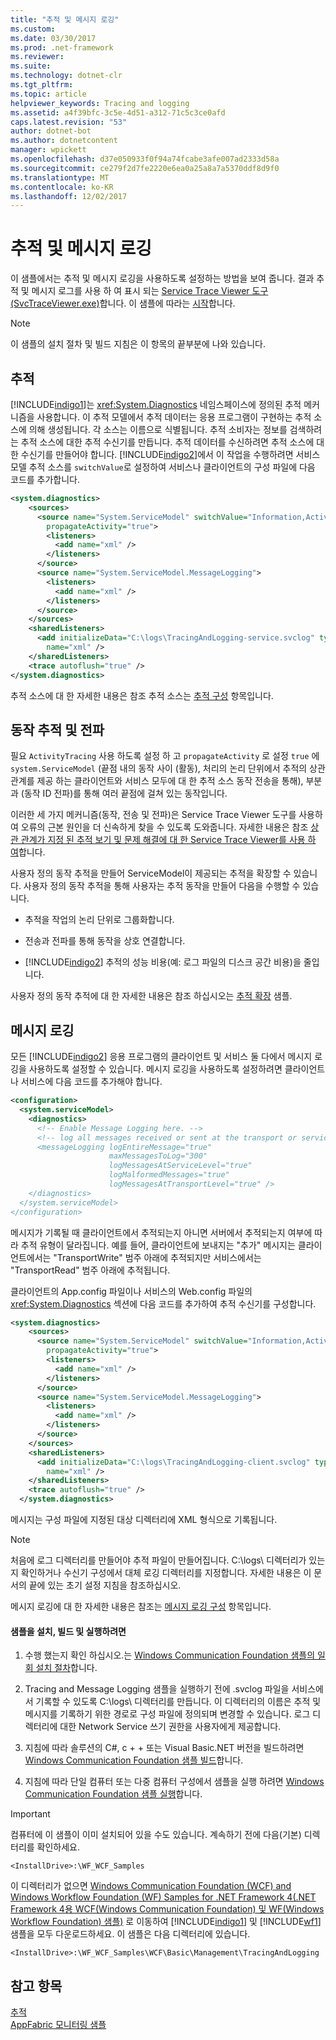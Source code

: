 ```yaml
---
title: "추적 및 메시지 로깅"
ms.custom: 
ms.date: 03/30/2017
ms.prod: .net-framework
ms.reviewer: 
ms.suite: 
ms.technology: dotnet-clr
ms.tgt_pltfrm: 
ms.topic: article
helpviewer_keywords: Tracing and logging
ms.assetid: a4f39bfc-3c5e-4d51-a312-71c5c3ce0afd
caps.latest.revision: "53"
author: dotnet-bot
ms.author: dotnetcontent
manager: wpickett
ms.openlocfilehash: d37e050933f0f94a74fcabe3afe007ad2333d58a
ms.sourcegitcommit: ce279f2d7fe2220e6ea0a25a8a7a5370ddf8d9f0
ms.translationtype: MT
ms.contentlocale: ko-KR
ms.lasthandoff: 12/02/2017
---
```

# <a name="tracing-and-message-logging"></a>추적 및 메시지 로깅
이 샘플에서는 추적 및 메시지 로깅을 사용하도록 설정하는 방법을 보여 줍니다. 결과 추적 및 메시지 로그를 사용 하 여 표시 되는 [Service Trace Viewer 도구 (SvcTraceViewer.exe)](../../../../docs/framework/wcf/service-trace-viewer-tool-svctraceviewer-exe.md)합니다. 이 샘플에 따라는 [시작](../../../../docs/framework/wcf/samples/getting-started-sample.md)합니다.  
  
> [!NOTE]
>  이 샘플의 설치 절차 및 빌드 지침은 이 항목의 끝부분에 나와 있습니다.  
  
## <a name="tracing"></a>추적  
 [!INCLUDE[indigo1](../../../../includes/indigo1-md.md)]는 <xref:System.Diagnostics> 네임스페이스에 정의된 추적 메커니즘을 사용합니다. 이 추적 모델에서 추적 데이터는 응용 프로그램이 구현하는 추적 소스에 의해 생성됩니다. 각 소스는 이름으로 식별됩니다. 추적 소비자는 정보를 검색하려는 추적 소스에 대한 추적 수신기를 만듭니다. 추적 데이터를 수신하려면 추적 소스에 대한 수신기를 만들어야 합니다. [!INCLUDE[indigo2](../../../../includes/indigo2-md.md)]에서 이 작업을 수행하려면 서비스 모델 추적 소스를 `switchValue`로 설정하여 서비스나 클라이언트의 구성 파일에 다음 코드를 추가합니다.  
  
```xml  
<system.diagnostics>  
    <sources>  
      <source name="System.ServiceModel" switchValue="Information,ActivityTracing"  
        propagateActivity="true">  
        <listeners>  
          <add name="xml" />  
        </listeners>  
      </source>  
      <source name="System.ServiceModel.MessageLogging">  
        <listeners>  
          <add name="xml" />  
        </listeners>  
      </source>  
    </sources>  
    <sharedListeners>  
      <add initializeData="C:\logs\TracingAndLogging-service.svclog" type="System.Diagnostics.XmlWriterTraceListener"  
        name="xml" />  
    </sharedListeners>  
    <trace autoflush="true" />  
</system.diagnostics>  
```  
  
 추적 소스에 대 한 자세한 내용은 참조 추적 소스는 [추적 구성](../../../../docs/framework/wcf/diagnostics/tracing/configuring-tracing.md) 항목입니다.  
  
## <a name="activity-tracing-and-propagation"></a>동작 추적 및 전파  
 필요 `ActivityTracing` 사용 하도록 설정 하 고 `propagateActivity` 로 설정 `true` 에 `system.ServiceModel` (끝점 내의 동작 사이 (활동), 처리의 논리 단위에서 추적의 상관 관계를 제공 하는 클라이언트와 서비스 모두에 대 한 추적 소스 동작 전송을 통해), 부분과 (동작 ID 전파)를 통해 여러 끝점에 걸쳐 있는 동작입니다.  
  
 이러한 세 가지 메커니즘(동작, 전송 및 전파)은 Service Trace Viewer 도구를 사용하여 오류의 근본 원인을 더 신속하게 찾을 수 있도록 도와줍니다. 자세한 내용은 참조 [상관 관계가 지정 된 추적 보기 및 문제 해결에 대 한 Service Trace Viewer를 사용 하 여](../../../../docs/framework/wcf/diagnostics/tracing/using-service-trace-viewer-for-viewing-correlated-traces-and-troubleshooting.md)합니다.  
  
 사용자 정의 동작 추적을 만들어 ServiceModel이 제공되는 추적을 확장할 수 있습니다. 사용자 정의 동작 추적을 통해 사용자는 추적 동작을 만들어 다음을 수행할 수 있습니다.  
  
-   추적을 작업의 논리 단위로 그룹화합니다.  
  
-   전송과 전파를 통해 동작을 상호 연결합니다.  
  
-   [!INCLUDE[indigo2](../../../../includes/indigo2-md.md)] 추적의 성능 비용(예: 로그 파일의 디스크 공간 비용)을 줄입니다.  
  
 사용자 정의 동작 추적에 대 한 자세한 내용은 참조 하십시오는 [추적 확장](../../../../docs/framework/wcf/samples/extending-tracing.md) 샘플.  
  
## <a name="message-logging"></a>메시지 로깅  
 모든 [!INCLUDE[indigo2](../../../../includes/indigo2-md.md)] 응용 프로그램의 클라이언트 및 서비스 둘 다에서 메시지 로깅을 사용하도록 설정할 수 있습니다. 메시지 로깅을 사용하도록 설정하려면 클라이언트나 서비스에 다음 코드를 추가해야 합니다.  
  
```xml  
<configuration>  
  <system.serviceModel>  
    <diagnostics>  
      <!-- Enable Message Logging here. -->  
      <!-- log all messages received or sent at the transport or service model levels >  
      <messageLogging logEntireMessage="true"  
                      maxMessagesToLog="300"  
                      logMessagesAtServiceLevel="true"  
                      logMalformedMessages="true"  
                      logMessagesAtTransportLevel="true" />  
    </diagnostics>  
  </system.serviceModel>  
</configuration>  
```  
  
 메시지가 기록될 때 클라이언트에서 추적되는지 아니면 서버에서 추적되는지 여부에 따라 추적 유형이 달라집니다. 예를 들어, 클라이언트에 보내지는 "추가" 메시지는 클라이언트에서는 "TransportWrite" 범주 아래에 추적되지만 서비스에서는 "TransportRead" 범주 아래에 추적됩니다.  
  
 클라이언트의 App.config 파일이나 서비스의 Web.config 파일의 <xref:System.Diagnostics> 섹션에 다음 코드를 추가하여 추적 수신기를 구성합니다.  
  
```xml  
<system.diagnostics>  
    <sources>  
      <source name="System.ServiceModel" switchValue="Information,ActivityTracing"  
        propagateActivity="true">  
        <listeners>  
          <add name="xml" />  
        </listeners>  
      </source>  
      <source name="System.ServiceModel.MessageLogging">  
        <listeners>  
          <add name="xml" />  
        </listeners>  
      </source>  
    </sources>  
    <sharedListeners>  
      <add initializeData="C:\logs\TracingAndLogging-client.svclog" type="System.Diagnostics.XmlWriterTraceListener"  
        name="xml" />  
    </sharedListeners>  
    <trace autoflush="true" />  
  </system.diagnostics>  
```  
  
 메시지는 구성 파일에 지정된 대상 디렉터리에 XML 형식으로 기록됩니다.  
  
> [!NOTE]
>  처음에 로그 디렉터리를 만들어야 추적 파일이 만들어집니다. C:\logs\ 디렉터리가 있는지 확인하거나 수신기 구성에서 대체 로깅 디렉터리를 지정합니다. 자세한 내용은 이 문서의 끝에 있는 초기 설정 지침을 참조하십시오.  
  
 메시지 로깅에 대 한 자세한 내용은 참조는 [메시지 로깅 구성](../../../../docs/framework/wcf/diagnostics/configuring-message-logging.md) 항목입니다.  
  
#### <a name="to-set-up-build-and-run-the-sample"></a>샘플을 설치, 빌드 및 실행하려면  
  
1.  수행 했는지 확인 하십시오.는 [Windows Communication Foundation 샘플의 일회 설치 절차](../../../../docs/framework/wcf/samples/one-time-setup-procedure-for-the-wcf-samples.md)합니다.  
  
2.  Tracing and Message Logging 샘플을 실행하기 전에 .svclog 파일을 서비스에서 기록할 수 있도록 C:\logs\ 디렉터리를 만듭니다. 이 디렉터리의 이름은 추적 및 메시지를 기록하기 위한 경로로 구성 파일에 정의되며 변경할 수 있습니다. 로그 디렉터리에 대한 Network Service 쓰기 권한을 사용자에게 제공합니다.  
  
3.  지침에 따라 솔루션의 C#, c + + 또는 Visual Basic.NET 버전을 빌드하려면 [Windows Communication Foundation 샘플 빌드](../../../../docs/framework/wcf/samples/building-the-samples.md)합니다.  
  
4.  지침에 따라 단일 컴퓨터 또는 다중 컴퓨터 구성에서 샘플을 실행 하려면 [Windows Communication Foundation 샘플 실행](../../../../docs/framework/wcf/samples/running-the-samples.md)합니다.  
  
> [!IMPORTANT]
>  컴퓨터에 이 샘플이 이미 설치되어 있을 수도 있습니다. 계속하기 전에 다음(기본) 디렉터리를 확인하세요.  
>   
>  `<InstallDrive>:\WF_WCF_Samples`  
>   
>  이 디렉터리가 없으면 [Windows Communication Foundation (WCF) and Windows Workflow Foundation (WF) Samples for .NET Framework 4(.NET Framework 4용 WCF(Windows Communication Foundation) 및 WF(Windows Workflow Foundation) 샘플)](http://go.microsoft.com/fwlink/?LinkId=150780) 로 이동하여 [!INCLUDE[indigo1](../../../../includes/indigo1-md.md)] 및 [!INCLUDE[wf1](../../../../includes/wf1-md.md)] 샘플을 모두 다운로드하세요. 이 샘플은 다음 디렉터리에 있습니다.  
>   
>  `<InstallDrive>:\WF_WCF_Samples\WCF\Basic\Management\TracingAndLogging`  
  
## <a name="see-also"></a>참고 항목  
 [추적](../../../../docs/framework/wcf/diagnostics/tracing/index.md)  
 [AppFabric 모니터링 샘플](http://go.microsoft.com/fwlink/?LinkId=193959)

